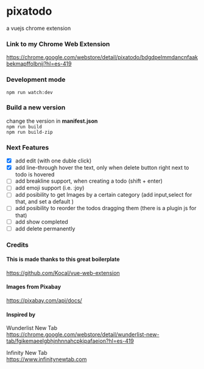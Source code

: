 # pixatodo
a vuejs chrome extension

### Link to my Chrome Web Extension
https://chrome.google.com/webstore/detail/pixatodo/bdgdpelmmdancnfaakbekmapffolbnij?hl=es-419   

### Development mode
`npm run watch:dev`
### Build a new version
change the version in **manifest.json**   
`npm run build`   
`npm run build-zip`

### Next Features

- [x] add edit (with one duble click)
- [x] add line-through hover the text, only when delete button right next to todo is hovered
- [ ] add breakline support, when creating a todo (shift + enter) 
- [ ] add emoji support (i.e.  :joy)
- [ ] add posibility to get Images by a certain category (add input,select for that, and set a default )
- [ ] add posibility to reorder the todos dragging them (there is a plugin js for that)
- [ ] add show completed
- [ ] add delete permanently

### Credits

#### This is made thanks to this great boilerplate
https://github.com/Kocal/vue-web-extension
#### Images from Pixabay
https://pixabay.com/api/docs/
#### Inspired by
Wunderlist New Tab    
https://chrome.google.com/webstore/detail/wunderlist-new-tab/fgikemaeelgbhjnhnnahcpkjpafaeion?hl=es-419

Infinity New Tab    
https://www.infinitynewtab.com

